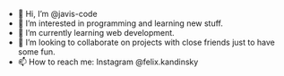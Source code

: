 - 👋 Hi, I’m @javis-code
- 👀 I’m interested in programming and learning new stuff.
- 🌱 I’m currently learning web development.
- 💞️ I’m looking to collaborate on projects with close friends just to have some fun.
- 📫 How to reach me: Instagram @felix.kandinsky

<!---
javis-code/javis-code is a ✨ special ✨ repository because its `README.md` (this file) appears on your GitHub profile.
You can click the Preview link to take a look at your changes.
--->
